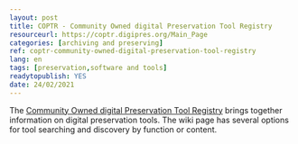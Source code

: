 ```yaml
---
layout: post 
title: COPTR - Community Owned digital Preservation Tool Registry
resourceurl: https://coptr.digipres.org/Main_Page
categories: [archiving and preserving]
ref: coptr-community-owned-digital-preservation-tool-registry
lang: en
tags: [preservation,software and tools]
readytopublish: YES
date: 24/02/2021
---
```

The [Community Owned digital Preservation Tool Registry](https://coptr.digipres.org/Main_Page) brings together information on digital preservation tools. The wiki page has several options for tool searching and discovery by function or content.